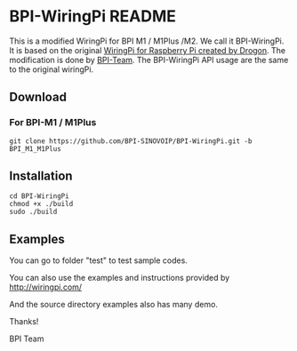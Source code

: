 # BPI-WiringPi README

This is a modified WiringPi for BPI M1 / M1Plus /M2. We call it BPI-WiringPi.
It is based on the original [WiringPi for Raspberry Pi created by Drogon](http://wiringpi.com/).
The modification is done by [BPI-Team](http://www.banana-pi.org/). The BPI-WiringPi API usage are the same to the original wiringPi.

## Download
### For BPI-M1 / M1Plus
    git clone https://github.com/BPI-SINOVOIP/BPI-WiringPi.git -b BPI_M1_M1Plus
## Installation
    cd BPI-WiringPi
    chmod +x ./build
    sudo ./build
    
## Examples

You can go to folder "test" to test sample codes.

You can also use the examples and instructions provided by http://wiringpi.com/

And the source directory examples also has many demo.

Thanks!

BPI Team

